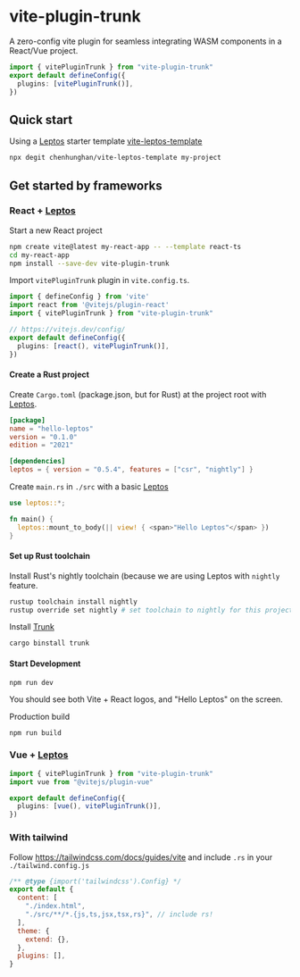 # vite-plugin-trunk

A zero-config vite plugin for seamless integrating WASM components in a React/Vue project.

```ts
import { vitePluginTrunk } from "vite-plugin-trunk"
export default defineConfig({
  plugins: [vitePluginTrunk()],
})
```

## Quick start

Using a [Leptos](https://leptos.dev/) starter template [vite-leptos-template](https://github.com/chenhunghan/vite-leptos-template)
```sh
npx degit chenhunghan/vite-leptos-template my-project
```

## Get started by frameworks

### React + [Leptos](https://leptos.dev/)

Start a new React project
```sh
npm create vite@latest my-react-app -- --template react-ts
cd my-react-app
npm install --save-dev vite-plugin-trunk
```

Import `vitePluginTrunk` plugin in `vite.config.ts`.
```ts
import { defineConfig } from 'vite'
import react from '@vitejs/plugin-react'
import { vitePluginTrunk } from "vite-plugin-trunk"

// https://vitejs.dev/config/
export default defineConfig({
  plugins: [react(), vitePluginTrunk()],
})
```

#### Create a Rust project

Create `Cargo.toml` (package.json, but for Rust) at the project root with [Leptos](https://leptos.dev/).
```toml
[package]
name = "hello-leptos"
version = "0.1.0"
edition = "2021"

[dependencies]
leptos = { version = "0.5.4", features = ["csr", "nightly"] }
```

Create `main.rs` in `./src` with a basic [Leptos](https://leptos.dev/) 
```rust
use leptos::*;

fn main() {
  leptos::mount_to_body(|| view! { <span>"Hello Leptos"</span> })
}
```

#### Set up Rust toolchain

Install Rust's nightly toolchain (because we are using Leptos with `nightly` feature.
```sh
rustup toolchain install nightly
rustup override set nightly # set toolchain to nightly for this project 
```

Install [Trunk](https://trunkrs.dev/)
```sh
cargo binstall trunk
```

#### Start Development

```
npm run dev
```

You should see both Vite + React logos, and "Hello Leptos" on the screen.

Production build
```
npm run build
```

### Vue + [Leptos](https://leptos.dev/)

```ts
import { vitePluginTrunk } from "vite-plugin-trunk"
import vue from "@vitejs/plugin-vue"

export default defineConfig({
  plugins: [vue(), vitePluginTrunk()],
})
```

### With tailwind

Follow <https://tailwindcss.com/docs/guides/vite> and include `.rs` in your `./tailwind.config.js`
```js
/** @type {import('tailwindcss').Config} */
export default {
  content: [
    "./index.html",
    "./src/**/*.{js,ts,jsx,tsx,rs}", // include rs!
  ],
  theme: {
    extend: {},
  },
  plugins: [],
}
```
